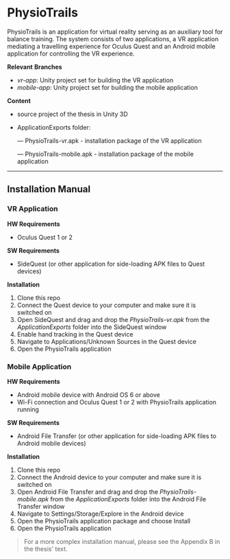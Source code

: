 # PhysioTrails

PhysioTrails is an application for virtual reality serving as an auxiliary tool for balance training. The   system consists of two applications, a VR application mediating a travelling experience for Oculus Quest and an Android mobile application for controlling the VR experience.


**Relevant** **Branches**

- *vr-app*: Unity project set for building the VR application
- *mobile-app*: Unity project set for building the mobile application


**Content**

- source project of the thesis in Unity 3D
- ApplicationExports folder:

    — PhysioTrails-vr.apk - installation package of the VR application

    — PhysioTrails-mobile.apk - installation package of the mobile application

---

## Installation Manual

### VR Application

**HW Requirements**

- Oculus Quest 1 or 2


**SW Requirements**

- SideQuest (or other application for side-loading APK files to Quest devices)


**Installation**

1. Clone this repo
2. Connect the Quest device to your computer and make sure it is switched on
3. Open SideQuest and drag and drop the *PhysioTrails-vr.apk* from the *ApplicationExports* folder into the SideQuest window
4. Enable hand tracking in the Quest device
5. Navigate to Applications/Unknown Sources in the Quest device
6. Open the PhysioTrails application


### Mobile Application

**HW Requirements**

- Android mobile device with Android OS 6 or above
- Wi-Fi connection and Oculus Quest 1 or 2 with PhysioTrails application running


**SW Requirements**

- Android File Transfer (or other application for side-loading APK files to Android mobile devices)


**Installation**

1. Clone this repo
2. Connect the Android device to your computer and make sure it is switched on
3. Open Android File Transfer and drag and drop the *PhysioTrails-mobile.apk* from the *ApplicationExports* folder into the Android File Transfer window
4. Navigate to Settings/Storage/Explore in the Android device
5. Open the PhysioTrails application package and choose Install
6. Open the PhysioTrails application


 > For a more complex installation manual, please see the Appendix B in the thesis' text.
